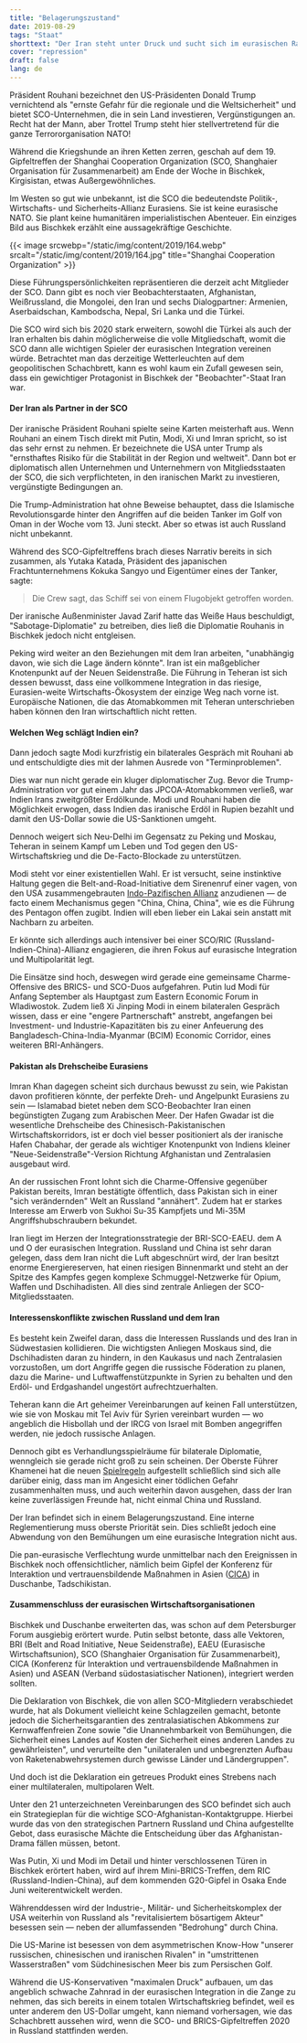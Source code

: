 ```yaml
---
title: "Belagerungszustand"
date: 2019-08-29
tags: "Staat"
shorttext: "Der Iran steht unter Druck und sucht sich im eurasischen Raum neue Verbündete."
cover: "repression"
draft: false
lang: de
---
```


Präsident Rouhani bezeichnet den US-Präsidenten Donald Trump vernichtend als "ernste Gefahr für die regionale und die Weltsicherheit" und bietet SCO-Unternehmen, die in sein Land investieren, Vergünstigungen an. Recht hat der Mann, aber Trottel Trump steht hier stellvertretend für die ganze Terrororganisation NATO!

Während die Kriegshunde an ihren Ketten zerren, geschah auf dem 19. Gipfeltreffen der Shanghai Cooperation Organization (SCO, Shanghaier Organisation für Zusammenarbeit) am Ende der Woche  in Bischkek, Kirgisistan, etwas Außergewöhnliches.

Im Westen so gut wie unbekannt, ist die SCO die bedeutendste Politik-, Wirtschafts- und Sicherheits-Allianz Eurasiens. Sie ist keine eurasische NATO. Sie plant keine humanitären imperialistischen Abenteuer. Ein einziges Bild aus Bischkek erzählt eine aussagekräftige Geschichte.

{{< image srcwebp="/static/img/content/2019/164.webp" srcalt="/static/img/content/2019/164.jpg" title="Shanghai Cooperation Organization" >}}

Diese Führungspersönlichkeiten repräsentieren die derzeit acht Mitglieder der SCO. Dann gibt es noch vier Beobachterstaaten, Afghanistan, Weißrussland, die Mongolei, den Iran und sechs Dialogpartner: Armenien, Aserbaidschan, Kambodscha, Nepal, Sri Lanka und die Türkei.

Die SCO wird sich bis 2020 stark erweitern, sowohl die Türkei als auch der Iran erhalten bis dahin möglicherweise die volle Mitgliedschaft, womit die SCO dann alle wichtigen Spieler der eurasischen Integration vereinen würde. Betrachtet man das derzeitige Wetterleuchten auf dem geopolitischen Schachbrett, kann es wohl kaum ein Zufall gewesen sein, dass ein gewichtiger Protagonist in Bischkek der "Beobachter"-Staat Iran war.

#### Der Iran als Partner in der SCO

Der iranische Präsident Rouhani spielte seine Karten meisterhaft aus. Wenn Rouhani an einem Tisch direkt mit Putin, Modi, Xi und Imran spricht, so ist das sehr ernst zu nehmen. Er bezeichnete die USA unter Trump als "ernsthaftes Risiko für die Stabilität in der Region und weltweit". Dann bot er diplomatisch allen Unternehmen und Unternehmern von Mitgliedsstaaten der SCO, die sich verpflichteten, in den iranischen Markt zu investieren, vergünstigte Bedingungen an.

Die Trump-Administration hat ohne Beweise behauptet, dass die Islamische Revolutionsgarde hinter den Angriffen auf die beiden Tanker im Golf von Oman in der Woche vom 13. Juni steckt. Aber so etwas ist auch Russland nicht unbekannt. 

Während des SCO-Gipfeltreffens brach dieses Narrativ bereits in sich zusammen, als Yutaka Katada, Präsident des japanischen Frachtunternehmens Kokuka Sangyo und Eigentümer eines der Tanker, sagte:

> Die Crew sagt, das Schiff sei von einem Flugobjekt getroffen worden.

Der iranische Außenminister Javad Zarif hatte das Weiße Haus beschuldigt, "Sabotage-Diplomatie" zu betreiben, dies ließ die Diplomatie Rouhanis in Bischkek jedoch nicht entgleisen.

Peking wird weiter an den Beziehungen mit dem Iran arbeiten, "unabhängig davon, wie sich die Lage ändern könnte". Iran ist ein maßgeblicher Knotenpunkt auf der Neuen Seidenstraße. Die Führung in Teheran ist sich dessen bewusst, dass eine vollkommene Integration in das riesige, Eurasien-weite Wirtschafts-Ökosystem der einzige Weg nach vorne ist. Europäische Nationen, die das Atomabkommen mit Teheran unterschrieben haben können den Iran wirtschaftlich nicht retten.

#### Welchen Weg schlägt Indien ein?

Dann jedoch sagte Modi kurzfristig ein bilaterales Gespräch mit Rouhani ab und entschuldigte dies mit der lahmen Ausrede von "Terminproblemen".

Dies war nun nicht gerade ein kluger diplomatischer Zug. Bevor die Trump-Administration vor gut einem Jahr das JPCOA-Atomabkommen verließ, war Indien Irans zweitgrößter Erdölkunde. Modi und Rouhani haben die Möglichkeit erwogen, dass Indien das iranische Erdöl in Rupien bezahlt und damit den US-Dollar sowie die US-Sanktionen umgeht.

Dennoch weigert sich Neu-Delhi im Gegensatz zu Peking und Moskau, Teheran in seinem Kampf um Leben und Tod gegen den US-Wirtschaftskrieg und die De-Facto-Blockade zu unterstützen.

Modi steht vor einer existentiellen Wahl. Er ist versucht, seine instinktive Haltung gegen die Belt-and-Road-Initiative dem Sirenenruf einer vagen, von den USA zusammengebrauten [Indo-Pazifischen Allianz](https://www.defense.gov/Newsroom/Releases/Release/Article/1863396/dod-releases-indo-pacific-strategy-report/source/GovDelivery/fbclid/IwAR0qQXm4Oe5xwDF-vIwIjIx2_8YCUw1IwqVJiaalGjbYFjsds0NHr9sX1X4/ "DOD Releases Indo-Pacific Strategy Report") anzudienen — de facto einem Mechanismus gegen "China, China, China", wie es die Führung des Pentagon offen zugibt. Indien will eben lieber ein Lakai sein anstatt mit Nachbarn zu arbeiten.

Er könnte sich allerdings auch intensiver bei einer SCO/RIC (Russland-Indien-China)-Allianz engagieren, die ihren Fokus auf eurasische Integration und Multipolarität legt.

Die Einsätze sind hoch, deswegen wird gerade eine gemeinsame Charme-Offensive des BRICS- und SCO-Duos aufgefahren. Putin lud Modi für Anfang September als Hauptgast zum Eastern Economic Forum in Wladiwostok. Zudem ließ Xi Jinping Modi in einem bilateralen Gespräch wissen, dass er eine "engere Partnerschaft" anstrebt, angefangen bei Investment- und Industrie-Kapazitäten bis zu einer Anfeuerung des Bangladesch-China-India-Myanmar (BCIM) Economic Corridor, eines weiteren BRI-Anhängers.

#### Pakistan als Drehscheibe Eurasiens

Imran Khan dagegen scheint sich durchaus bewusst zu sein, wie Pakistan davon profitieren könnte, der perfekte Dreh- und Angelpunkt Eurasiens zu sein — Islamabad bietet neben dem SCO-Beobachter Iran einen begünstigten Zugang zum Arabischen Meer. Der Hafen Gwadar ist die wesentliche Drehscheibe des Chinesisch-Pakistanischen Wirtschaftskorridors, ist er doch viel besser positioniert als der iranische Hafen Chabahar, der gerade als wichtiger Knotenpunkt von Indiens kleiner "Neue-Seidenstraße"-Version Richtung Afghanistan und Zentralasien ausgebaut wird.

An der russischen Front lohnt sich die Charme-Offensive gegenüber Pakistan bereits, Imran bestätigte öffentlich, dass Pakistan sich in einer "sich verändernden" Welt an Russland "annähert". Zudem hat er starkes Interesse am Erwerb von Sukhoi Su-35 Kampfjets und Mi-35M Angriffshubschraubern bekundet.

Iran liegt im Herzen der Integrationsstrategie der BRI-SCO-EAEU. dem A und O der eurasischen Integration. Russland und China ist sehr daran gelegen, dass dem Iran nicht die Luft abgeschnürt wird, der Iran besitzt enorme Energiereserven, hat einen riesigen Binnenmarkt und steht an der Spitze des Kampfes gegen komplexe Schmuggel-Netzwerke für Opium, Waffen und Dschihadisten. All dies sind zentrale Anliegen der SCO-Mitgliedsstaaten.

#### Interessenskonflikte zwischen Russland und dem Iran

Es besteht kein Zweifel daran, dass die Interessen Russlands und des Iran in Südwestasien kollidieren. Die wichtigsten Anliegen Moskaus sind, die Dschihadisten daran zu hindern, in den Kaukasus und nach Zentralasien vorzustoßen, um dort Angriffe gegen die russische Föderation zu planen, dazu die Marine- und Luftwaffenstützpunkte in Syrien zu behalten und den Erdöl- und Erdgashandel ungestört aufrechtzuerhalten.

Teheran kann die Art geheimer Vereinbarungen auf keinen Fall unterstützen, wie sie von Moskau mit Tel Aviv für Syrien vereinbart wurden — wo angeblich die Hisbollah und der IRCG von Israel mit Bomben angegriffen werden, nie jedoch russische Anlagen.

Dennoch gibt es Verhandlungsspielräume für bilaterale Diplomatie, wenngleich sie gerade nicht groß zu sein scheinen. Der Oberste Führer Khamenei hat die neuen [Spielregeln](https://ejmagnier.com/2019/06/13/irans-leader-of-the-revolution-recommends-four-steps-for-confronting-the-us/ "IRAN’S LEADER OF THE REVOLUTION RECOMMENDS FOUR STEPS FOR CONFRONTING THE US") aufgestellt schließlich sind sich alle darüber einig, dass man im Angesicht einer tödlichen Gefahr zusammenhalten muss, und auch weiterhin davon ausgehen, dass der Iran keine zuverlässigen Freunde hat, nicht einmal China und Russland.

Der Iran befindet sich in einem Belagerungszustand. Eine interne Reglementierung muss oberste Priorität sein. Dies schließt jedoch eine Abwendung von den Bemühungen um eine eurasische Integration nicht aus.

Die pan-eurasische Verflechtung wurde unmittelbar nach den Ereignissen in Bischkek noch offensichtlicher, nämlich beim Gipfel der Konferenz für Interaktion und vertrauensbildende Maßnahmen in Asien ([CICA](https://tass.com/economy/1063957 "Russia calls for abandoning global trade wars - Putin")) in Duschanbe, Tadschikistan.

#### Zusammenschluss der eurasischen Wirtschaftsorganisationen

Bischkek und Duschanbe erweiterten das, was schon auf dem Petersburger Forum ausgiebig erörtert wurde. Putin selbst betonte, dass alle Vektoren, BRI (Belt and Road Initiative, Neue Seidenstraße), EAEU (Eurasische Wirtschaftsunion), SCO (Shanghaier Organisation für Zusammenarbeit), CICA (Konferenz für Interaktion und vertrauensbildende Maßnahmen in Asien) und ASEAN (Verband südostasiatischer Nationen), integriert werden sollten.

Die Deklaration von Bischkek, die von allen SCO-Mitgliedern verabschiedet wurde, hat als Dokument vielleicht keine Schlagzeilen gemacht, betonte jedoch die Sicherheitsgarantien des zentralasiatischen Abkommens zur Kernwaffenfreien Zone sowie "die Unannehmbarkeit von Bemühungen, die Sicherheit eines Landes auf Kosten der Sicherheit eines anderen Landes zu gewährleisten", und verurteilte den "unilateralen und unbegrenzten Aufbau von Raketenabwehrsystemen durch gewisse Länder und Ländergruppen".

Und doch ist die Deklaration ein getreues Produkt eines Strebens nach einer multilateralen, multipolaren Welt.

Unter den 21 unterzeichneten Vereinbarungen des SCO befindet sich auch ein Strategieplan für die wichtige SCO-Afghanistan-Kontaktgruppe. Hierbei wurde das von den strategischen Partnern Russland und China aufgestellte Gebot, dass eurasische Mächte die Entscheidung über das Afghanistan-Drama fällen müssen, betont.

Was Putin, Xi und Modi im Detail und hinter verschlossenen Türen in Bischkek erörtert haben, wird auf ihrem Mini-BRICS-Treffen, dem RIC (Russland-Indien-China), auf dem kommenden G20-Gipfel in Osaka Ende Juni weiterentwickelt werden.

Währenddessen wird der Industrie-, Militär- und Sicherheitskomplex der USA weiterhin von Russland als "revitalisiertem bösartigem Akteur" besessen sein — neben der allumfassenden "Bedrohung" durch China.

Die US-Marine ist besessen von dem asymmetrischen Know-How "unserer russischen, chinesischen und iranischen Rivalen" in "umstrittenen Wasserstraßen" vom Südchinesischen Meer bis zum Persischen Golf.

Während die US-Konservativen "maximalen Druck" aufbauen, um das angeblich schwache Zahnrad in der eurasischen Integration in die Zange zu nehmen, das sich bereits in einem totalen Wirtschaftskrieg befindet, weil es unter anderem den US-Dollar umgeht, kann niemand vorhersagen, wie das Schachbrett aussehen wird, wenn die SCO- und BRICS-Gipfeltreffen 2020 in Russland stattfinden werden.

